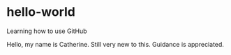 # hello-world
Learning how to use GitHub

Hello, my name is Catherine. Still very new to this. Guidance is appreciated.
